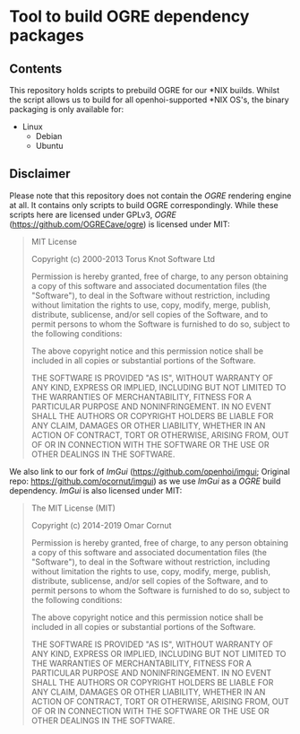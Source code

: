 # Tool to build OGRE dependency packages

## Contents

This repository holds scripts to prebuild OGRE for our *NIX builds.
Whilst the script allows us to build for all openhoi-supported *NIX OS's, the binary packaging is only available for:

* Linux
  * Debian
  * Ubuntu

## Disclaimer

Please note that this repository does not contain the *OGRE* rendering engine at all. It contains only scripts to build OGRE correspondingly. While these scripts here are licensed under GPLv3, *OGRE* (https://github.com/OGRECave/ogre) is licensed under MIT:

>MIT License
>
>Copyright (c) 2000-2013 Torus Knot Software Ltd
>
>Permission is hereby granted, free of charge, to any person obtaining a copy
>of this software and associated documentation files (the "Software"), to deal
>in the Software without restriction, including without limitation the rights
>to use, copy, modify, merge, publish, distribute, sublicense, and/or sell
>copies of the Software, and to permit persons to whom the Software is
>furnished to do so, subject to the following conditions:
>
>The above copyright notice and this permission notice shall be included in
>all copies or substantial portions of the Software.
>
>THE SOFTWARE IS PROVIDED "AS IS", WITHOUT WARRANTY OF ANY KIND, EXPRESS OR
>IMPLIED, INCLUDING BUT NOT LIMITED TO THE WARRANTIES OF MERCHANTABILITY,
>FITNESS FOR A PARTICULAR PURPOSE AND NONINFRINGEMENT. IN NO EVENT SHALL THE
>AUTHORS OR COPYRIGHT HOLDERS BE LIABLE FOR ANY CLAIM, DAMAGES OR OTHER
>LIABILITY, WHETHER IN AN ACTION OF CONTRACT, TORT OR OTHERWISE, ARISING FROM,
>OUT OF OR IN CONNECTION WITH THE SOFTWARE OR THE USE OR OTHER DEALINGS IN
>THE SOFTWARE.

We also link to our fork of *ImGui* (https://github.com/openhoi/imgui; Original repo: https://github.com/ocornut/imgui) as we use *ImGui* as a *OGRE* build dependency. *ImGui* is also licensed under MIT:

>The MIT License (MIT)
>
>Copyright (c) 2014-2019 Omar Cornut
>
>Permission is hereby granted, free of charge, to any person obtaining a copy
>of this software and associated documentation files (the "Software"), to deal
>in the Software without restriction, including without limitation the rights
>to use, copy, modify, merge, publish, distribute, sublicense, and/or sell
>copies of the Software, and to permit persons to whom the Software is
>furnished to do so, subject to the following conditions:
>
>The above copyright notice and this permission notice shall be included in all
>copies or substantial portions of the Software.
>
>THE SOFTWARE IS PROVIDED "AS IS", WITHOUT WARRANTY OF ANY KIND, EXPRESS OR
>IMPLIED, INCLUDING BUT NOT LIMITED TO THE WARRANTIES OF MERCHANTABILITY,
>FITNESS FOR A PARTICULAR PURPOSE AND NONINFRINGEMENT. IN NO EVENT SHALL THE
>AUTHORS OR COPYRIGHT HOLDERS BE LIABLE FOR ANY CLAIM, DAMAGES OR OTHER
>LIABILITY, WHETHER IN AN ACTION OF CONTRACT, TORT OR OTHERWISE, ARISING FROM,
>OUT OF OR IN CONNECTION WITH THE SOFTWARE OR THE USE OR OTHER DEALINGS IN THE
>SOFTWARE.
